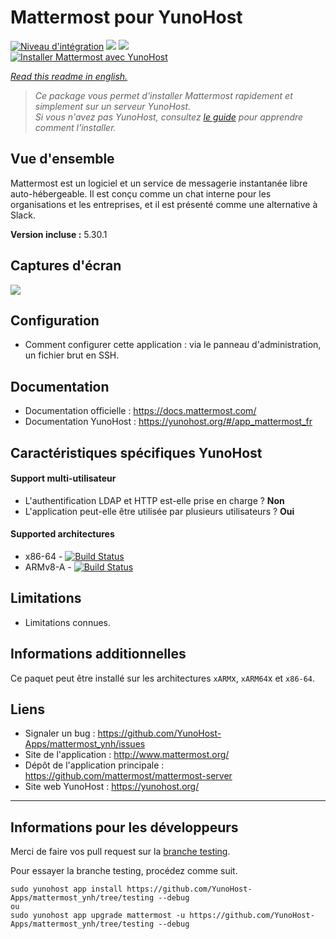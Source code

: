 # Mattermost pour YunoHost

[![Niveau d'intégration](https://dash.yunohost.org/integration/mattermost.svg)](https://dash.yunohost.org/appci/app/mattermost) ![](https://ci-apps.yunohost.org/ci/badges/mattermost.status.svg) ![](https://ci-apps.yunohost.org/ci/badges/mattermost.maintain.svg)  
[![Installer Mattermost avec YunoHost](https://install-app.yunohost.org/install-with-yunohost.svg)](https://install-app.yunohost.org/?app=mattermost)

*[Read this readme in english.](./README.md)* 

> *Ce package vous permet d'installer Mattermost rapidement et simplement sur un serveur YunoHost.  
Si vous n'avez pas YunoHost, consultez [le guide](https://yunohost.org/#/install) pour apprendre comment l'installer.*

## Vue d'ensemble
Mattermost est un logiciel et un service de messagerie instantanée libre auto-hébergeable. Il est conçu comme un chat interne pour les organisations et les entreprises, et il est présenté comme une alternative à Slack.

**Version incluse :** 5.30.1

## Captures d'écran

![](https://ucarecdn.com/8cd90d9d-8902-4845-a15b-f4664e5fcfb3/-/format/auto/-/quality/lighter/-/max_icc_size/10/-/resize/1288x/)

## Configuration

 * Comment configurer cette application : via le panneau d'administration, un fichier brut en SSH.

## Documentation

 * Documentation officielle : https://docs.mattermost.com/
 * Documentation YunoHost : https://yunohost.org/#/app_mattermost_fr

## Caractéristiques spécifiques YunoHost

#### Support multi-utilisateur

 * L'authentification LDAP et HTTP est-elle prise en charge ? **Non**
 * L'application peut-elle être utilisée par plusieurs utilisateurs ? **Oui**

#### Supported architectures

* x86-64 - [![Build Status](https://ci-apps.yunohost.org/ci/logs/mattermost%20%28Apps%29.svg)](https://ci-apps.yunohost.org/ci/apps/mattermost/)
* ARMv8-A - [![Build Status](https://ci-apps-arm.yunohost.org/ci/logs/mattermost%20%28Apps%29.svg)](https://ci-apps-arm.yunohost.org/ci/apps/mattermost/)

## Limitations

* Limitations connues.

## Informations additionnelles

Ce paquet peut être installé sur les architectures `xARM`x, `xARM64`x et `x86-64`.

## Liens

 * Signaler un bug : https://github.com/YunoHost-Apps/mattermost_ynh/issues
 * Site de l'application : http://www.mattermost.org/
 * Dépôt de l'application principale : https://github.com/mattermost/mattermost-server
 * Site web YunoHost : https://yunohost.org/

---

## Informations pour les développeurs

Merci de faire vos pull request sur la [branche testing](https://github.com/YunoHost-Apps/mattermost_ynh/tree/testing).

Pour essayer la branche testing, procédez comme suit.
```
sudo yunohost app install https://github.com/YunoHost-Apps/mattermost_ynh/tree/testing --debug
ou
sudo yunohost app upgrade mattermost -u https://github.com/YunoHost-Apps/mattermost_ynh/tree/testing --debug
```

